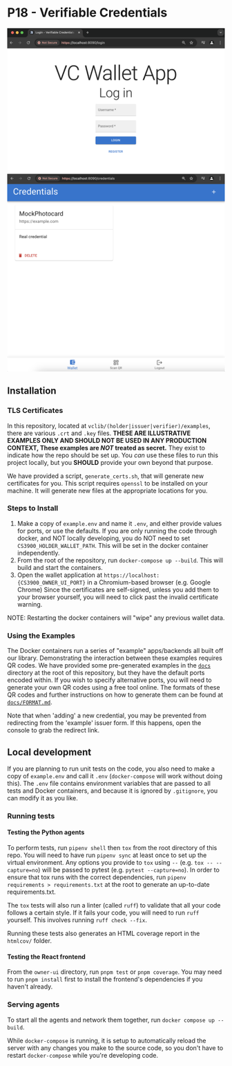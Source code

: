 # P18 - Verifiable Credentials

![The login page of our demo wallet app.](/demo/login.png)
![The home page of our  demo wallet app.](/demo/wallet.png)

## Installation

### TLS Certificates

In this repository, located at `vclib/(holder|issuer|verifier)/examples`, there are various `.crt` and `.key` files. **THESE ARE ILLUSTRATIVE EXAMPLES ONLY AND SHOULD NOT BE USED IN ANY PRODUCTION CONTEXT, These examples are _NOT_ treated as secret.** They exist to indicate how the repo should be set up. You *can* use these files to run this project locally, but you **SHOULD** provide your own beyond that purpose.

We have provided a script, `generate_certs.sh`, that will generate new certificates for you. This script requires `openssl` to be installed on your machine. It will generate new files at the appropriate locations for you.

### Steps to Install

1. Make a copy of `example.env` and name it `.env`, and either provide values for ports, or use the defaults. If you are only running the code through docker, and NOT locally developing, you do NOT need to set `CS3900_HOLDER_WALLET_PATH`. This will be set in the docker container independently.
2. From the root of the repository, run `docker-compose up --build`. This will build and start the containers.
3. Open the wallet application at `https://localhost:{CS3900_OWNER_UI_PORT}` in a Chromium-based browser (e.g. Google Chrome) Since the certificates are self-signed, unless you add them to your browser yourself, you will need to click past the invalid certificate warning.

NOTE: Restarting the docker containers will "wipe" any previous wallet data.

### Using the Examples

The Docker containers run a series of "example" apps/backends all built off our library. Demonstrating the interaction between these examples requires QR codes. We have provided some pre-generated examples in the [`docs`](docs/) directory at the root of this repository, but they have the default ports encoded within. If you wish to specify alternative ports, you will need to generate your own QR codes using a free tool online. The formats of these QR codes and further instructions on how to generate them can be found at [`docs/FORMAT.md`](demo/FORMAT.md).

Note that when 'adding' a new credential, you may be prevented from redirecting from the 'example' issuer form. If this happens, open the console to grab the redirect link.

## Local development

If you are planning to run unit tests on the code, you also need to make a copy of `example.env` and call it `.env` (`docker-compose` will work without doing this). The `.env` file contains environment variables that are passed to all tests and Docker containers, and because it is ignored by `.gitignore`, you can modify it as you like.

### Running tests

#### Testing the Python agents

To perform tests, run `pipenv shell` then `tox` from the root directory of this repo. You will need to have run `pipenv sync` at least once to set up the virtual environment. Any options you provide to `tox` using `--` (e.g. `tox -- --capture=no`) will be passed to pytest (e.g. `pytest --capture=no`).
In order to ensure that tox runs with the correct dependencies, run `pipenv requirements > requirements.txt` at the root to generate an up-to-date requirements.txt.

The `tox` tests will also run a linter (called `ruff`) to validate that all your code follows a certain style. If it fails your code, you will need to run `ruff` yourself. This involves running `ruff check --fix`.

Running these tests also generates an HTML coverage report in the `htmlcov/` folder.

#### Testing the React frontend

From the `owner-ui` directory, run `pnpm test` or `pnpm coverage`. You may need to run `pnpm install` first to install the frontend's dependencies if you haven't already.

### Serving agents

To start all the agents and network them together, run `docker compose up --build`.

While `docker-compose` is running, it is setup to automatically reload the server with any changes you make to the source code, so you don't have to restart `docker-compose` while you're developing code.
